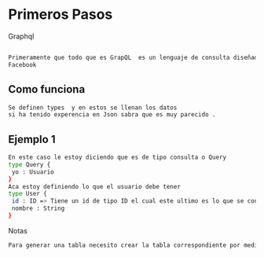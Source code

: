 # Primeros Pasos 
Graphql
 ```bash

 ```

 ```bash
Primeramente que todo que es GrapQL  es un lenguaje de consulta diseñado para las API este fue desarrollado por 
Facebook 
 ```
 ## Como funciona 
  ```bash
Se definen types  y en estos se llenan los datos 
si ha tenido experencia en Json sabra que es muy parecido .
 ```

## Ejemplo 1 

 ```bash
 En este caso le estoy diciendo que es de tipo consulta o Query
type Query {
  yo : Usuario 
}
 Aca estoy definiendo lo que el usuario debe tener 
type User {
  id : ID => Tiene un id de tipo ID el cual este ultimo es lo que se conoce como un decorativo 
  nombre : String 
}
 ```


 Notas 

 ```bash
Para generar una tabla necesito crear la tabla correspondiente por medio de una entity la cual al final por medio de  npx mikro-orm migration:create  le estoy pasando los parametros de esta misma  y me la genera con lo cual puedo usar GraphQL

 ```
